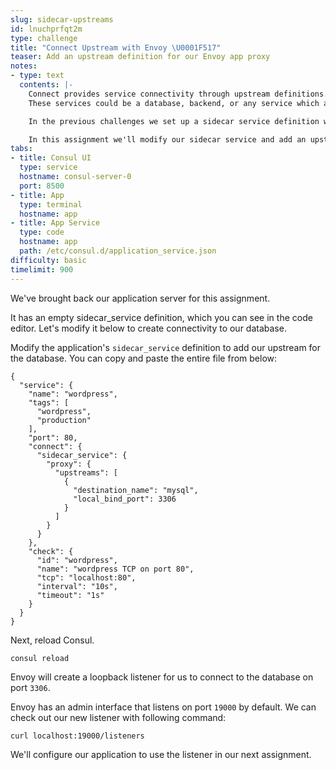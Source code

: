 ```yaml
---
slug: sidecar-upstreams
id: lnuchprfqt2m
type: challenge
title: "Connect Upstream with Envoy \U0001F517"
teaser: Add an upstream definition for our Envoy app proxy
notes:
- type: text
  contents: |-
    Connect provides service connectivity through upstream definitions.
    These services could be a database, backend, or any service which another service relies on. <br>

    In the previous challenges we set up a sidecar service definition without an upstream definition.  <br>

    In this assignment we'll modify our sidecar service and add an upstream definition that will allow our application to connect to its database.
tabs:
- title: Consul UI
  type: service
  hostname: consul-server-0
  port: 8500
- title: App
  type: terminal
  hostname: app
- title: App Service
  type: code
  hostname: app
  path: /etc/consul.d/application_service.json
difficulty: basic
timelimit: 900
---
```

We've brought back our application server for this assignment. <br>

It has an empty sidecar_service definition, which you can see in the code editor.
Let's modify it below to create connectivity to our database. <br>

Modify the application's `sidecar_service` definition to add our upstream for the database.
You can copy and paste the entire file from below: <br>

```
{
  "service": {
    "name": "wordpress",
    "tags": [
      "wordpress",
      "production"
    ],
    "port": 80,
    "connect": {
      "sidecar_service": {
        "proxy": {
          "upstreams": [
            {
              "destination_name": "mysql",
              "local_bind_port": 3306
            }
          ]
        }
      }
    },
    "check": {
      "id": "wordpress",
      "name": "wordpress TCP on port 80",
      "tcp": "localhost:80",
      "interval": "10s",
      "timeout": "1s"
    }
  }
}
```

Next, reload Consul.

```
consul reload
```

Envoy will create a loopback listener for us to connect to the database on port `3306`. <br>

Envoy has an admin interface that listens on port `19000` by default.
We can check out our new listener with following command: <br>

```
curl localhost:19000/listeners
```

We'll configure our application to use the listener in our next assignment.